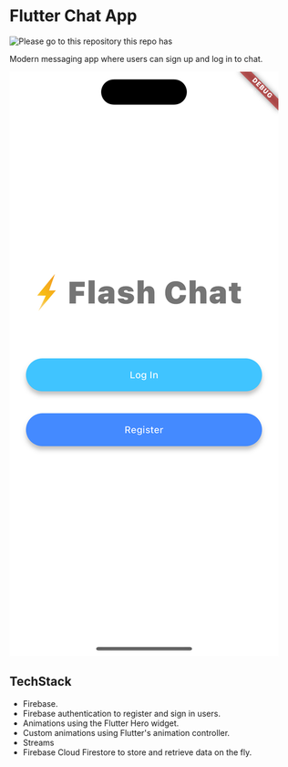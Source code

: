 


# Flutter Chat App

![Please go to this repository this repo has](https://github.com/aryadevesh/firestore_stream)

Modern messaging app where users can sign up and log in to chat.

![Front Screen](https://github.com/aryadevesh/androidAppsImages/blob/main/Simulator%20Screen%20Shot%20-%20iPhone%2014%20Pro%20-%202024-06-18%20at%2016.48.56.png)

## TechStack

- Firebase.
- Firebase authentication to register and sign in users.
- Animations using the Flutter Hero widget.
- Custom animations using Flutter's animation controller. 
- Streams
- Firebase Cloud Firestore to store and retrieve data on the fly.
